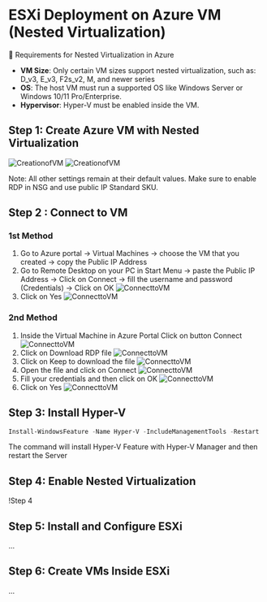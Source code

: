 # ESXi Deployment on Azure VM (Nested Virtualization)

🔧 Requirements for Nested Virtualization in Azure
- **VM Size**: Only certain VM sizes support nested virtualization, such as: D_v3, E_v3, F2s_v2, M, and newer series
- **OS**: The host VM must run a supported OS like Windows Server or Windows 10/11 Pro/Enterprise.
- **Hypervisor**: Hyper-V must be enabled inside the VM.

## Step 1: Create Azure VM with Nested Virtualization
![CreationofVM](images/nested-vm-azure-portal.png)
![CreationofVM](images/nested-vm-azure-portal-2.png)

Note: All other settings remain at their default values. Make sure to enable RDP in NSG and use public IP Standard SKU. 

## Step 2 : Connect to VM
### 1st Method
1. Go to Azure portal -> Virtual Machines -> choose the VM that you created -> copy the Public IP Address 
2. Go to Remote Desktop on your PC in Start Menu -> paste the Public IP Address -> Click on Connect -> fill the username and password (Credentials) -> Click on OK
![ConnecttoVM](images/connect-rdp-3.png)
3. Click on Yes 
![ConnecttoVM](images/connect-rdp-6.png)

### 2nd Method
1. Inside the Virtual Machine in Azure Portal Click on button Connect 
![ConnecttoVM](images/connect-rdp-1.png)
2. Click on Download RDP file
![ConnecttoVM](images/connect-rdp-2.png)
3. Click on Keep to download the file 
![ConnecttoVM](images/download-rdp-file.png)
4. Open the file and click on Connect 
![ConnecttoVM](images/connect-rdp-4.png)
5. Fill your credentials and then click on OK
![ConnecttoVM](images/connect-rdp-5.png)
6. Click on Yes
![ConnecttoVM](images/connect-rdp-6.png)


## Step 3: Install Hyper-V
```powershell
Install-WindowsFeature -Name Hyper-V -IncludeManagementTools -Restart
```
The command will install Hyper-V Feature with Hyper-V Manager and then restart the Server

## Step 4: Enable Nested Virtualization
!Step 4

## Step 5: Install and Configure ESXi
...

## Step 6: Create VMs Inside ESXi
...

